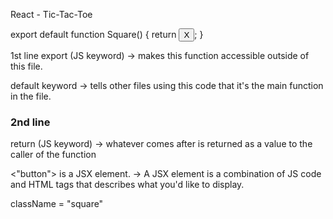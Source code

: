 React - Tic-Tac-Toe

export default function Square() {
  return <button className="square">X</button>;
}

1st line
export (JS keyword)
-> makes this function accessible outside of this file.

default keyword
-> tells other files using this code that it's the main function in the file.

<h3> 2nd line </h3>
return (JS keyword)
-> whatever comes after is returned as a value to the caller of the function

<"button"> is a JSX element.
-> A JSX element is a combination of JS code and HTML tags that describes what you'd like to display.

className = "square"

